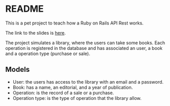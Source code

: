 # README

This is a pet project to teach how a Ruby on Rails API Rest works.

The link to the slides is [here](https://docs.google.com/presentation/d/1xa_ulU-eyycvmfyJsRIyWK3E-8XSpnWmGQv3PHrvOxY/edit?usp=sharing).

The project simulates a library, where the users can take some books. Each operation is registered in the database and has associated an user, a book and a operation type (purchase or sale).

## Models

- User: the users has access to the library with an email and a password.
- Book: has a name, an editorial, and a year of publication.
- Operation: is the record of a sale or a purchase.
- Operation type: is the type of operation that the library allow.
